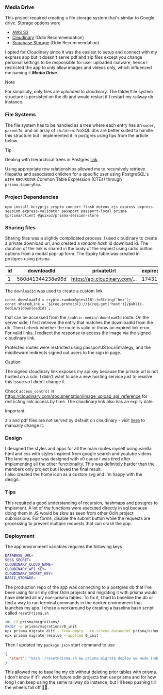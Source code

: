 ### Media Drive
This project required creating a file storage system that's similar to Google drive. Storage options were 
- [AWS S3](https://aws.amazon.com/s3/)
- [Cloudinary](https://cloudinary.com/) (Odin Recommendation)
- [Supabase Storage](https://supabase.com/docs/guides/storage) (Odin Recommendation)

I opted for Cloudinary since it was the easiest to setup and connect with my express app but it doesn't 
serve pdf and zip files except you change personal settings to be responsible for user uploaded malware, 
hence I restricted the app to only allow images and videos only, which influenced me naming it 
***Media Drive***.

> [!Note]
> For simplicity, only files are uploaded to cloudinary. The folder/file system structure is persisted 
    on the db and would restart if I restart my railway db instance.

### File Systems
The file system has to be handled as a tree where each entry has an `owner`, `parentId`, and an array of 
`children`. NoSQL dbs are better suited to handle this structure but I implemented it in postgres using 
tips from the article below.

>[!Tip]
> Dealing with hierarchical trees in Postgres [link](https://leonardqmarcq.com/posts/modeling-hierarchical-tree-data).

Using appropriate row relationships allowed me to recursively retrieve filepaths and associated children 
for a specific user using PostgreSQL's `WITH RECURSIVE` Common Table Expression (CTEs) through 
`prisma.$queryRaw`. 

### Project Dependencies
```JS
npm install bcryptjs crypto connect-flash dotenv ejs express express-session express-validator passport passport-local prisma @prisma/client @quixo3/prisma-session-store
```

### Sharing files
Sharing files was a slightly complicated process. I used cloudinary to create a private download url, and 
created a *random hash* id download id. The duration of the link is shared in the body of the request 
using radio button options from a modal pop-up form. The Expiry table was created in postgres using prisma 

| id | downloadId | privateUrl | expiresAt |
| :--- | :----: | :----: | :---- |
| 1 | 580d41344238e96d | https://api.cloudinary.com/... | 1743132214 |

The `downloadId` was used to create a custom link
```JS
const downloadId = crypto.randomBytes(16).toString('hex');
const sharedLink = `${req.protocol}://${req.get('host')}/public-media/${downloadId}`;
```
that can be accessed from the `/public-media/:downloadId` route. On the server side, I first retrieve 
the entry that matches the downloadId from the db. Then I check whether the route is valid or throw an 
expired link error. For valid links, I redirect the response to access the image via the signed 
cloudinary link. <br>

Protected routes were restricted using passportJS localStrategy, and the middleware redirects signed out 
users to the sign in page.

> [!Caution] 
> The signed cloudinary link exposes my api key because the private url is not hosted on a cdn. I didn't 
    want to use a new hosting service just to resolve this issue so I didn't change it. 

Check `access_control` in https://cloudinary.com/documentation/image_upload_api_reference for restricting 
link access by time. The cloudinary link also has an expiry date.

> [!Important]
> zip and pdf files are not served by default on cloudinary - visit [here](https://console.cloudinary.com/settings/c-825e97b0a11f6c2158044292115ae8/security) to manually change it.

### Design
I designed the styles and apps for all the main routes myself using vanilla html and css with styles 
inspired from google search and youtube videos. The landing page was designed with v0 cause I was 
tired after implementing all the other functionality. This was definitely harder than the members only 
project but I loved the final result. <br>
I also created the home icon as a custom svg and I'm happy with the design.

### Tips
This required a good understanding of recursion, hashmaps and postgres to implement. A lot of the 
functions were executed directly in sql because doing them in JS would be slow as seen from other Odin 
project submissions. For forms, disable the submit button while the requests are processing to prevent 
multiple requests that can crash the app.

### Deployment
The app environment variables requires the following keys
```bash
DATABASE_URL=
SESS_SECRET=
CLOUDINARY_CLOUD_NAME=
CLOUDINARY_API_KEY=
CLOUDINARY_SECRET_KEY=
BASIC_STORAGE=
```
The production repo of the app was connecting to a postgres db that I've been using for all my other Odin 
projects and migrating it with prisma would have deleted all my non-prisma tables. To fix it, I had to 
baseline the db or find a way to run terminal commands in the docker environment that launches my app.
I chose a workaround by creating a baseline bash script called `resetPrisma.sh`
```bash
rm -rf prisma/migrations/
mkdir -p prisma/migrations/0_init
npx prisma migrate diff --from-empty --to-schema-datamodel prisma/schema.prisma --script > prisma/migrations/0_init/migration.sql
npx prisma migrate resolve --applied 0_init
```
Then I updated my `package.json` start command to use 
```JSON
{
  "start": "bash ./resetPrisma.sh && prisma migrate deploy && node index.js",
}
```
This allowed me to baseline my db without deleting prior tables with prisma. I don't know if it'll work 
for future odin projects that use prisma and for how long I can keep using the same railway db instance, 
but I'll keep pushing till the wheels fall off 🤞🏽.
